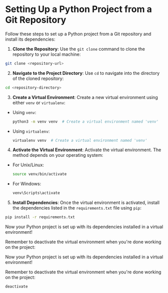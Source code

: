 # Setting Up a Python Project from a Git Repository

Follow these steps to set up a Python project from a Git repository and install its dependencies:

1. **Clone the Repository**: Use the `git clone` command to clone the repository to your local machine:
```sh
git clone <repository-url>
```
2. **Navigate to the Project Directory**: Use `cd` to navigate into the directory of the cloned repository:
```sh
cd <repository-directory>
```
3. **Create a Virtual Environment**: Create a new virtual environment using either `venv` or `virtualenv`:
- Using `venv`:
  ```sh
  python3 -m venv venv  # Create a virtual environment named 'venv'
  ```
- Using `virtualenv`:
  ```sh
  virtualenv venv  # Create a virtual environment named 'venv'
  ```

4. **Activate the Virtual Environment**: Activate the virtual environment. The method depends on your operating system:
- For Unix/Linux:
  ```sh
  source venv/bin/activate
  ```
- For Windows:
  ```sh
  venv\Scripts\activate
  ```

5. **Install Dependencies**: Once the virtual environment is activated, install the dependencies listed in the `requirements.txt` file using `pip`:
```sh
pip install -r requirements.txt
```
Now your Python project is set up with its dependencies installed in a virtual environment!

Remember to deactivate the virtual environment when you're done working on the project:

Now your Python project is set up with its dependencies installed in a virtual environment!

Remember to deactivate the virtual environment when you're done working on the project:
```sh
deactivate
```
